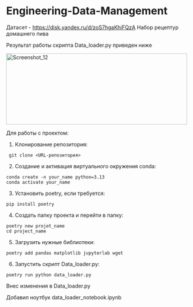 # Engineering-Data-Management
Датасет - https://disk.yandex.ru/d/zoS7hgaKhiFQzA
Набор рецептур домашнего пива 

Результат работы скрипта Data_loader.py приведен ниже

<img width="487" height="192" alt="Screenshot_12" src="https://github.com/user-attachments/assets/824dc842-ae9d-4c3b-b4f6-fac41d6b0115" />

Для работы с проектом:

1) Клонирование репозитория:

```  git clone <URL-репозитория>  ```

2) Создание и активация виртуального окружения conda:

```
conda create -n your_name python=3.13 
conda activate your_name
```

3) Установить poetry, если требуется:

```
pip install poetry
```
4) Создать папку проекта и перейти в папку:
```
poetry new projet_name
cd project_name
```
5) Загрузить нужные библиотеки:
```
poetry add pandas matplotlib jupyterlab wget
```
6) Запустить скрипт Data_loader.py:
```
poetry run python data_loader.py
```

Внес изменения в Data_loader.py 

Добавил ноутбук data_loader_notebook.ipynb
